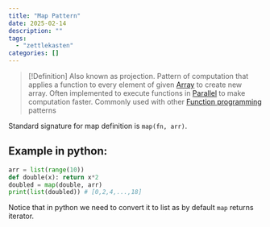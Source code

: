 ```yaml
---
title: "Map Pattern"
date: 2025-02-14
description: ""
tags: 
  - "zettlekasten"
categories: []
---
```


> [!Definition]
> Also known as projection. Pattern of computation that applies a function to every element of given [Array](Array) to create new array. Often implemented to execute functions in [Parallel](Parallel) to make computation faster. Commonly used with other [Function programming](Function%20programming) patterns

Standard signature for map definition is `map(fn, arr)`.

## Example in python:
```python
arr = list(range(10))
def double(x): return x*2
doubled = map(double, arr)
print(list(doubled)) # [0,2,4,...,18]
```
Notice that in python we need to convert it to list as by default `map` returns iterator.
